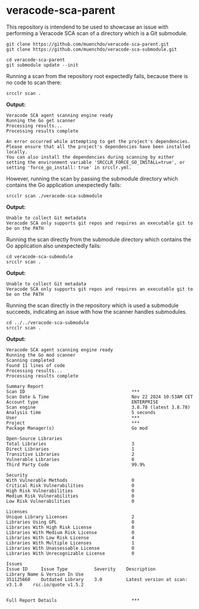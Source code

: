 # veracode-sca-parent

This repository is intendend to be used to showcase an issue with performing a Veracode SCA scan of a directory which is a Git submodule.

```
git clone https://github.com/muenchdo/veracode-sca-parent.git
git clone https://github.com/muenchdo/veracode-sca-submodule.git

cd veracode-sca-parent
git submodule update --init
```

Running a scan from the repository root expectedly fails, because there is no code to scan there:
```
srcclr scan .
```
**Output:**
```
Veracode SCA agent scanning engine ready
Running the Go get scanner
Processing results...
Processing results complete

An error occurred while attempting to get the project's dependencies. Please ensure that all the project's dependencies have been installed locally.
You can also install the dependencies during scanning by either setting the environment variable 'SRCCLR_FORCE_GO_INSTALL=true', or setting 'force_go_install: true' in srcclr.yml.
```

However, running the scan by passing the submodule directory which contains the Go application unexpectedly fails:
```
srcclr scan ./veracode-sca-submodule
```
**Output:**
```
Unable to collect Git metadata
Veracode SCA only supports git repos and requires an executable git to be on the PATH
```

Running the scan directly from the submodule directory which contains the Go application also unexpectedly fails:
```
cd veracode-sca-submodule
srcclr scan .
```
**Output:**
```
Unable to collect Git metadata
Veracode SCA only supports git repos and requires an executable git to be on the PATH
```

Running the scan directly in the repository which is used a submodule succeeds, indicating an issue with how the scanner handles submodules.
```
cd ../../veracode-sca-submodule
srcclr scan .
```
**Output:**
```
Veracode SCA agent scanning engine ready
Running the Go mod scanner
Scanning completed
Found 11 lines of code
Processing results...
Processing results complete

Summary Report
Scan ID                                        ***
Scan Date & Time                               Nov 22 2024 10:53AM CET
Account type                                   ENTERPRISE
Scan engine                                    3.8.78 (latest 3.8.78)
Analysis time                                  5 seconds
User                                           ***
Project                                        ***
Package Manager(s)                             Go mod

Open-Source Libraries
Total Libraries                                3
Direct Libraries                               1
Transitive Libraries                           2
Vulnerable Libraries                           0
Third Party Code                               99.9%

Security
With Vulnerable Methods                        0
Critical Risk Vulnerabilities                  0
High Risk Vulnerabilities                      0
Medium Risk Vulnerabilities                    0
Low Risk Vulnerabilities                       0

Licenses
Unique Library Licenses                        2
Libraries Using GPL                            0
Libraries With High Risk License               0
Libraries With Medium Risk License             0
Libraries With Low Risk License                4
Libraries With Multiple Licenses               1
Libraries With Unassessable License            0
Libraries With Unrecognizable License          0

Issues
Issue ID     Issue Type          Severity    Description                       Library Name & Version In Use
351125660    Outdated Library    3.0         Latest version at scan: v3.1.0    rsc.io/quote v1.5.2


Full Report Details                            ***
```
